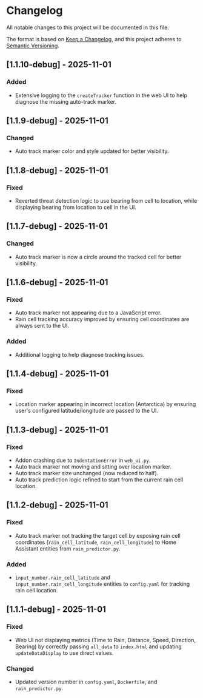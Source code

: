 # Changelog

All notable changes to this project will be documented in this file.

The format is based on [Keep a Changelog](https://keepachangelog.com/en/1.0.0/),
and this project adheres to [Semantic Versioning](https://semver.org/spec/v2.0.0.html).

## [1.1.10-debug] - 2025-11-01
### Added
- Extensive logging to the `createTracker` function in the web UI to help diagnose the missing auto-track marker.

## [1.1.9-debug] - 2025-11-01
### Changed
- Auto track marker color and style updated for better visibility.

## [1.1.8-debug] - 2025-11-01
### Fixed
- Reverted threat detection logic to use bearing from cell to location, while displaying bearing from location to cell in the UI.

## [1.1.7-debug] - 2025-11-01
### Changed
- Auto track marker is now a circle around the tracked cell for better visibility.

## [1.1.6-debug] - 2025-11-01
### Fixed
- Auto track marker not appearing due to a JavaScript error.
- Rain cell tracking accuracy improved by ensuring cell coordinates are always sent to the UI.
### Added
- Additional logging to help diagnose tracking issues.

## [1.1.4-debug] - 2025-11-01
### Fixed
- Location marker appearing in incorrect location (Antarctica) by ensuring user's configured latitude/longitude are passed to the UI.

## [1.1.3-debug] - 2025-11-01
### Fixed
- Addon crashing due to `IndentationError` in `web_ui.py`.
- Auto track marker not moving and sitting over location marker.
- Auto track marker size unchanged (now reduced to half).
- Auto track prediction logic refined to start from the current rain cell location.

## [1.1.2-debug] - 2025-11-01
### Fixed
- Auto track marker not tracking the target cell by exposing rain cell coordinates (`rain_cell_latitude`, `rain_cell_longitude`) to Home Assistant entities from `rain_predictor.py`.
### Added
- `input_number.rain_cell_latitude` and `input_number.rain_cell_longitude` entities to `config.yaml` for tracking rain cell location.

## [1.1.1-debug] - 2025-11-01
### Fixed
- Web UI not displaying metrics (Time to Rain, Distance, Speed, Direction, Bearing) by correctly passing `all_data` to `index.html` and updating `updateDataDisplay` to use direct values.
### Changed
- Updated version number in `config.yaml`, `Dockerfile`, and `rain_predictor.py`.
